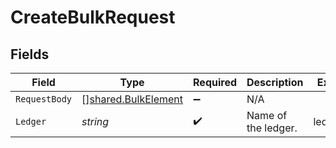 # CreateBulkRequest


## Fields

| Field                                                      | Type                                                       | Required                                                   | Description                                                | Example                                                    |
| ---------------------------------------------------------- | ---------------------------------------------------------- | ---------------------------------------------------------- | ---------------------------------------------------------- | ---------------------------------------------------------- |
| `RequestBody`                                              | [][shared.BulkElement](../../models/shared/bulkelement.md) | :heavy_minus_sign:                                         | N/A                                                        |                                                            |
| `Ledger`                                                   | *string*                                                   | :heavy_check_mark:                                         | Name of the ledger.                                        | ledger001                                                  |